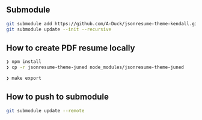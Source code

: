 ## Submodule 
```bash
git submodule add https://github.com/A-Duck/jsonresume-theme-kendall.git jsonresume-theme-juned
git submodule update --init --recursive

```
## How to create PDF resume locally

```bash
❯ npm install
❯ cp -r jsonresume-theme-juned node_modules/jsonresume-theme-juned

❯ make export

```

## How to push to submodule

```bash
git submodule update --remote
```